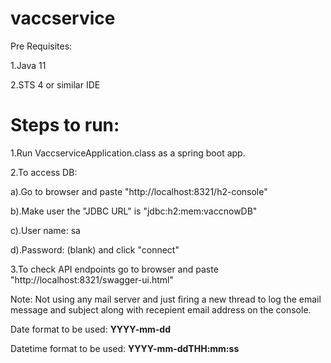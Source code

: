 # vaccservice

Pre Requisites:

1.Java 11

2.STS 4 or similar IDE



# Steps to run:
1.Run VaccserviceApplication.class as a spring boot app.

2.To access DB:

   a).Go to browser and paste "http://localhost:8321/h2-console"
   
   b).Make user the "JDBC URL" is "jdbc:h2:mem:vaccnowDB"
   
   c).User name: sa
   
   d).Password: (blank) and click "connect"
   
3.To check API endpoints go to browser and paste "http://localhost:8321/swagger-ui.html"

Note: Not using any mail server and just firing a new thread to log the email message and subject along with recepient email address on the console.

Date format to be used: **YYYY-mm-dd**

Datetime format to be used: **YYYY-mm-ddTHH:mm:ss**
